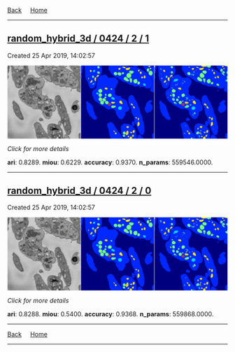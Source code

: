
[Back](..)&nbsp;&nbsp;&nbsp;&nbsp;&nbsp;[Home](https://leapmanlab.github.io/snapshots)

---

<div class="summary"><a href="1"><h2>random_hybrid_3d / 0424 / 2 / 1</h2></a><p>Created 25 Apr 2019, 14:02:57
</p><a href="1"><img src="1/media/summary.png" align="center"></a><p>
<i>Click for more details</i>
</p></div>

**ari**: 0.8289. **miou**: 0.6229. **accuracy**: 0.9370. **n_params**: 559546.0000. 

---

<div class="summary"><a href="0"><h2>random_hybrid_3d / 0424 / 2 / 0</h2></a><p>Created 25 Apr 2019, 14:02:57
</p><a href="0"><img src="0/media/summary.png" align="center"></a><p>
<i>Click for more details</i>
</p></div>

**ari**: 0.8288. **miou**: 0.5400. **accuracy**: 0.9368. **n_params**: 559868.0000. 

---

[Back](..)&nbsp;&nbsp;&nbsp;&nbsp;&nbsp;[Home](https://leapmanlab.github.io/snapshots)

---